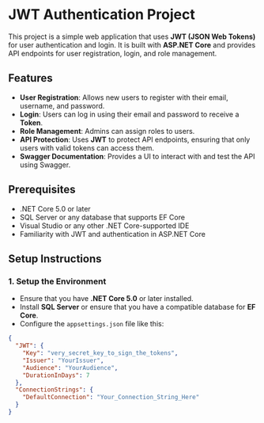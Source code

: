 # JWT Authentication Project

This project is a simple web application that uses **JWT (JSON Web Tokens)** for user authentication and login. It is built with **ASP.NET Core** and provides API endpoints for user registration, login, and role management.

## Features

- **User Registration**: Allows new users to register with their email, username, and password.
- **Login**: Users can log in using their email and password to receive a **Token**.
- **Role Management**: Admins can assign roles to users.
- **API Protection**: Uses **JWT** to protect API endpoints, ensuring that only users with valid tokens can access them.
- **Swagger Documentation**: Provides a UI to interact with and test the API using Swagger.

## Prerequisites

- .NET Core 5.0 or later
- SQL Server or any database that supports EF Core
- Visual Studio or any other .NET Core-supported IDE
- Familiarity with JWT and authentication in ASP.NET Core

## Setup Instructions

### 1. Setup the Environment

- Ensure that you have **.NET Core 5.0** or later installed.
- Install **SQL Server** or ensure that you have a compatible database for **EF Core**.
- Configure the `appsettings.json` file like this:

```json
{
  "JWT": {
    "Key": "very_secret_key_to_sign_the_tokens",
    "Issuer": "YourIssuer",
    "Audience": "YourAudience",
    "DurationInDays": 7
  },
  "ConnectionStrings": {
    "DefaultConnection": "Your_Connection_String_Here"
  }
}
